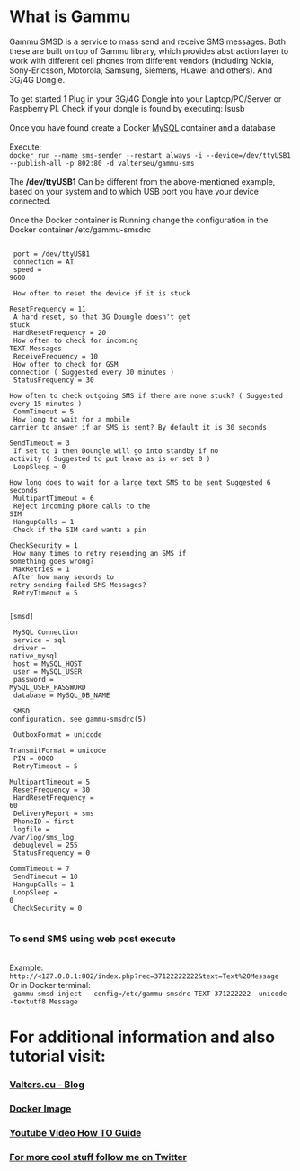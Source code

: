 <h1><b> What is Gammu </b></h1>
Gammu SMSD is a service to mass send and receive SMS messages. Both these are built on top of Gammu library, which provides abstraction layer to work with different cell phones from different vendors (including Nokia, Sony-Ericsson, Motorola, Samsung, Siemens, Huawei and others). And 3G/4G Dongle.
<br><br>
To get started 1 Plug in your 3G/4G Dongle into your Laptop/PC/Server or Raspberry PI. Check if your dongle is found by executing: lsusb
<br><br>
Once you have found create a Docker <a href="https://hub.docker.com/_/mysql">MySQL</a> container and a database
<br><br>
Execute:<br>
<code>docker run --name sms-sender --restart always -i --device=/dev/ttyUSB1 --publish-all -p 802:80 -d valterseu/gammu-sms</code>
<br><br>
The <b>/dev/ttyUSB1</b> Can be different from the above-mentioned example, based on your system and to which USB port you have your device connected.
<br><br>
Once the Docker container is Running change the configuration in the Docker container /etc/gammu-smsdrc<br>

<code><br>
port = /dev/ttyUSB1<br>
connection = AT<br>
speed = 9600<br><br>
How often to reset the device if it is stuck<br>
ResetFrequency = 11<br>
A hard reset, so that 3G Doungle doesn't get stuck<br>
HardResetFrequency = 20<br>
How often to check for incoming TEXT Messages<br>
ReceiveFrequency = 10<br>
How often to check for GSM connection ( Suggested every 30 minutes )<br>
StatusFrequency = 30<br>
How often to check outgoing SMS if there are none stuck? ( Suggested every 15 minutes )<br>
CommTimeout = 5<br>
How long to wait for a mobile carrier to answer if an SMS is sent? By default it is 30 seconds<br>
SendTimeout = 3<br>
If set to 1 then Doungle will go into standby if no activity ( Suggested to put leave as is or set 0 )<br>
LoopSleep = 0<br>
How long does to wait for a large text SMS to be sent Suggested 6 seconds<br>
MultipartTimeout = 6<br>
Reject incoming phone calls to the SIM<br>
HangupCalls = 1<br>
Check if the SIM card wants a pin<br>
CheckSecurity = 1<br>
How many times to retry resending an SMS if something goes wrong?<br>
MaxRetries = 1<br>
After how many seconds to retry sending failed SMS Messages?<br>
RetryTimeout = 5<br><br>
[smsd]<br><br>
MySQL Connection<br>
service = sql<br>
driver = native_mysql<br>
host = MySQL_HOST<br>
user = MySQL_USER<br>
password = MySQL_USER_PASSWORD<br>
database = MySQL_DB_NAME<br>
<br>
SMSD configuration, see gammu-smsdrc(5)<br>
<br>
OutboxFormat = unicode<br>
TransmitFormat = unicode<br>
PIN = 0000<br>
RetryTimeout = 5<br>
MultipartTimeout = 5<br>
ResetFrequency = 30<br>
HardResetFrequency = 60<br>
DeliveryReport = sms<br>
PhoneID = first<br>
logfile = /var/log/sms_log<br>
debuglevel = 255<br>
StatusFrequency = 0<br>
CommTimeout = 7<br>
SendTimeout = 10<br>
HangupCalls = 1<br>
LoopSleep = 0<br>
CheckSecurity = 0<br>
</code><br>
<h3>To send SMS using web post execute</h3><br>
Example: <br><code>http://<127.0.0.1:802/index.php?rec=37122222222&text=Text%20Message</code>
<br>
Or in Docker terminal:<br>
<code> gammu-smsd-inject --config=/etc/gammu-smsdrc TEXT 371222222 -unicode -textutf8 Message</code>
<br>
<h1><b>For additional information and also tutorial visit:</b></h1>
<a href="https://www.valters.eu/how-to-send-sms-using-3g-4g-dongle-and-dockerl"><b><h3>Valters.eu - Blog</h3><b></a>
<a href="https://hub.docker.com/r/valterseu/gammu-sms"><b><h3>Docker Image</h3><b></a>
<a href="https://www.youtube.com/@valters_eu"><b><h3>Youtube Video How TO Guide</h3><b></a>
<a href="http://twitter.com/valters_eu"><b><h3>For more cool stuff follow me on Twitter</h3><b></a>
